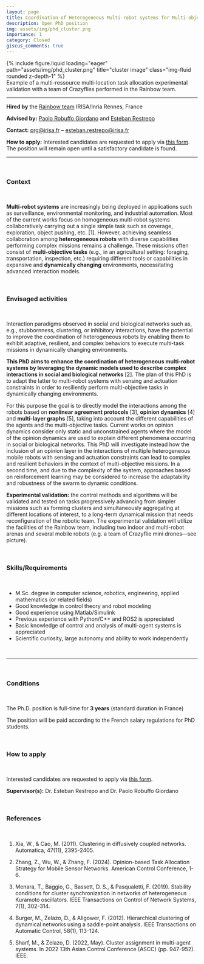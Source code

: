 ```yaml
---
layout: page
title: Coordination of Heterogeneous Multi-robot systems for Multi-objective Missions
description: Open PhD position
img: assets/img/phd_cluster.png
importance: 1
category: Closed
giscus_comments: true
---
```


<div class="row">
    <div class="col-sm mt-3 mt-md-0">
        {% include figure.liquid loading="eager" path="assets/img/phd_cluster.png" title="cluster image" class="img-fluid rounded z-depth-1" %}
    </div>
</div>
<div class="caption">
    Example of a multi-ressource multi-location task allocation experimental validation with a team of Crazyflies performed in the Rainbow team.
</div>

<hr>

**Hired by** the [Rainbow team](https://team.inria.fr/rainbow/) IRISA/Inria Rennes, France

**Advised by:** [Paolo Robuffo Giordano](https://team.inria.fr/rainbow/fr/team/prg/) and [Esteban Restrepo](erestrep.github.io)

**Contact:** [prg@irisa.fr](mailto:prg@irisa.fr) – [esteban.restrepo@irisa.fr](mailto:esteban.restrepo@irisa.fr)

**How to apply:**  Interested candidates are requested to apply via [this form](https://team.inria.fr/rainbow/appl-form-phd-coord-het-multi-robot/). The position will remain open until a satisfactory candidate is found.

<hr>

<br>
<h3 class="subsection-title">Context</h3>
<br>

**Multi-robot systems** are increasingly being deployed in applications such as surveillance, environmental monitoring, and industrial automation. Most of the current works focus on homogeneous multi-robot systems collaboratively carrying out a single simple task such as coverage, exploration, object pushing, etc. [1]. However, achieving seamless collaboration among **heterogeneous robots** with diverse capabilities performing complex missions remains a challenge. These missions often consist of **multi-objective tasks** (e.g., in an agricultural setting: foraging, transportation, inspection, etc.) requiring different tools or capabilities in expansive and **dynamically changing** environments, necessitating advanced interaction models.

<br>
<h3 class="subsection-title">Envisaged activities</h3>
<br>

Interaction paradigms observed in social and biological networks such as, e.g., stubbornness, clustering, or inhibitory interactions, have the potential to improve the coordination of heterogeneous robots by enabling them to exhibit adaptive, resilient, and complex behaviors to execute multi-task missions in dynamically changing environments.

**This PhD aims to enhance the coordination of heterogeneous multi-robot systems by leveraging the dynamic models used to describe complex interactions in social and biological networks** [2]. The plan of this PhD is to adapt the latter to multi-robot systems with sensing and actuation constraints in order to resiliently perform multi-objective tasks in dynamically changing environments.

For this purpose the goal is to directly model the interactions among the robots based on **nonlinear agreement protocols** [3], **opinion dynamics** [4] and **multi-layer graphs** [5], taking into account the different capabilities of the agents and the multi-objective tasks. Current works on opinion dynamics consider only static and unconstrained agents where the model of the opinion dynamics are used to explain different phenomena occurring in social or biological networks. This PhD will investigate instead how the inclusion of an opinion layer in the interactions of multiple heterogeneous mobile robots with sensing and actuation constraints can lead to complex and resilient behaviors in the context of multi-objective missions. In a second time, and due to the complexity of the system, approaches based on reinforcement learning may be considered to increase the adaptability and robustness of the swarm to dynamic conditions.

**Experimental validation:** the control methods and algorithms will be validated and tested on tasks progressively advancing from simpler missions such as forming clusters and simultaneously aggregating at different locations of interest, to a long-term dynamical mission that needs reconfiguration of the robotic team. The experimental validation will utilize the facilities of the Rainbow team, including two indoor and multi-robot arenas and several mobile robots (e.g. a team of Crazyflie mini drones—see picture).

<br>
<h3 class="subsection-title">Skills/Requirements</h3>
<br>

* M.Sc. degree in computer science, robotics, engineering, applied mathematics (or related fields)
* Good knowledge in control theory and robot modeling
* Good experience using Matlab/Simulink
* Previous experience with Python/C++ and ROS2 is appreciated
* Basic knowledge of control and analysis of multi-agent systems is appreciated
* Scientific curiosity, large autonomy and ability to work independently

<br>
<hr>
<br>

<h3 class="subsection-title">Conditions</h3>
<br>

The Ph.D. position is full-time for **3 years** (standard duration in France)

The position will be paid according to the French salary regulations for PhD students.

<br>
<h3 class="subsection-title">How to apply</h3>
<br>

Interested candidates are requested to apply via [this form](https://team.inria.fr/rainbow/appl-form-phd-coord-het-multi-robot/).

**Supervisor(s):** Dr. Esteban Restrepo and Dr. Paolo Robuffo Giordano

<br>
<h3 class="subsection-title">References</h3>
<br>

1. Xia, W., & Cao, M. (2011). Clustering in diffusively coupled networks. Automatica, 47(11), 2395-2405.

1. Zhang, Z., Wu, W., & Zhang, F. (2024). Opinion-based Task Allocation Strategy for Mobile Sensor Networks. American Control Conference, 1-6.

1. Menara, T., Baggio, G., Bassett, D. S., & Pasqualetti, F. (2019). Stability conditions for cluster synchronization in networks of heterogeneous Kuramoto oscillators. IEEE Transactions on Control of Network Systems, 7(1), 302-314.
   
1. Burger, M., Zelazo, D., & Allgower, F. (2012). Hierarchical clustering of dynamical networks using a saddle-point analysis. IEEE Transactions on Automatic Control, 58(1), 113-124.

1. Sharf, M., & Zelazo, D. (2022, May). Cluster assignment in multi-agent systems. In 2022 13th Asian Control Conference (ASCC) (pp. 947-952). IEEE.